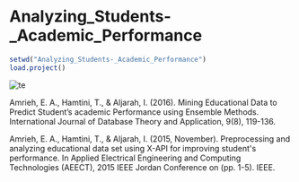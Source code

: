 # Analyzing_Students-_Academic_Performance

```r
setwd("Analyzing_Students-_Academic_Performance")
load.project()

```

![te](https://cloud.githubusercontent.com/assets/5808185/22171138/efff9ad0-df87-11e6-9e70-34975849f835.png)

















Amrieh, E. A., Hamtini, T., & Aljarah, I. (2016). Mining Educational Data to Predict Student’s academic Performance using Ensemble Methods. International Journal of Database Theory and Application, 9(8), 119-136.

Amrieh, E. A., Hamtini, T., & Aljarah, I. (2015, November). Preprocessing and analyzing educational data set using X-API for improving student's performance. In Applied Electrical Engineering and Computing Technologies (AEECT), 2015 IEEE Jordan Conference on (pp. 1-5). IEEE.
